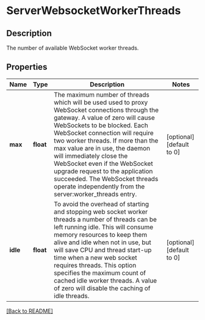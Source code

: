 # ServerWebsocketWorkerThreads

## Description

The number of available WebSocket worker threads.


## Properties

Name | Type | Description | Notes
------------ | ------------- | ------------- | -------------
**max** | **float** | The maximum number of threads which will be used used to proxy  WebSocket connections through the gateway. A value of zero will cause WebSockets to be blocked. Each WebSocket connection will require two worker threads. If more than the max value are in use, the daemon will immediately close the WebSocket even if the  WebSocket upgrade request to the application succeeded. The  WebSocket threads operate independently from the server:worker\_threads entry.  | [optional] [default to 0]
**idle** | **float** | To avoid the overhead of starting and stopping web socket worker threads a number of threads can be left running idle. This will consume memory resources to keep them alive and idle when not in use, but will save CPU and thread start-up time when a new web socket requires threads. This option specifies the maximum count of cached idle worker threads. A value of zero will disable the caching of idle threads.  | [optional] [default to 0]

[[Back to README]](../README.md)



